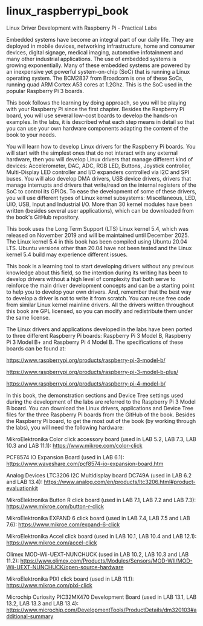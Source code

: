 # linux_raspberrypi_book
Linux Driver Development with Raspberry Pi - Practical Labs

Embedded systems have become an integral part of our daily life. They are deployed in mobile devices, networking infrastructure, home and consumer devices, digital signage, medical imaging, automotive infotainment and many other industrial applications. The use of embedded systems is growing exponentially. Many of these embedded systems are powered by an inexpensive yet powerful system-on-chip (SoC) that is running a Linux operating system. The BCM2837 from Broadcom is one of these SoCs, running quad ARM Cortex A53 cores at 1.2Ghz. This is the SoC used in the popular Raspberry Pi 3 boards. 

This book follows the learning by doing approach, so you will be playing with your Raspberry Pi since the first chapter. Besides the Raspberry Pi board, you will use several low-cost boards to develop the hands-on examples. In the labs, it is described what each step means in detail so that you can use your own hardware components adapting the content of the book to your needs.

You will learn how to develop Linux drivers for the Raspberry Pi boards. You will start with the simplest ones that do not interact with any external hardware, then you will develop Linux drivers that manage different kind of devices: Accelerometer, DAC, ADC, RGB LED, Buttons, Joystick controller, Multi-Display LED controller and I/O expanders controlled via I2C and SPI buses. You will also develop DMA drivers, USB device drivers, drivers that manage interrupts and drivers that write/read on the internal registers of the SoC to control its GPIOs. To ease the development of some of these drivers, you will use different types of Linux kernel subsystems: Miscellaneous, LED, UIO, USB, Input and Industrial I/O. More than 30 kernel modules have been written (besides several user applications), which can be downloaded from the book's GitHub repository. 

This book uses the Long Term Support (LTS) Linux kernel 5.4, which was released on November 2019 and will be maintained until December 2025. The Linux kernel 5.4 in this book has been compiled using Ubuntu 20.04 LTS. Ubuntu versions other than 20.04 have not been tested and the Linux kernel 5.4 build may experience different issues.

This book is a learning tool to start developing drivers without any previous knowledge about this field, so the intention during its writing has been to develop drivers without a high level of complexity that both serve to reinforce the main driver development concepts and can be a starting point to help you to develop your own drivers. And, remember that the best way to develop a driver is not to write it from scratch. You can reuse free code from similar Linux kernel mainline drivers. All the drivers written throughout this book are GPL licensed, so you can modify and redistribute them under the same license.

The Linux drivers and applications developed in the labs have been ported to three different Raspberry Pi boards: Raspberry Pi 3 Model B, Raspberry Pi 3 Model B+ and Raspberry Pi 4 Model B. The specifications of these boards can be found at:

https://www.raspberrypi.org/products/raspberry-pi-3-model-b/

https://www.raspberrypi.org/products/raspberry-pi-3-model-b-plus/

https://www.raspberrypi.org/products/raspberry-pi-4-model-b/

In this book, the demonstration sections and Device Tree settings used during the development of the labs are referred to the Raspberry Pi 3 Model B board. You can download the Linux drivers, applications and Device Tree files for the three Raspberry Pi boards from the GitHub of the book. Besides the Raspberry Pi board, to get the most out of the book (by working through the labs), you will need the following hardware:

MikroElektronika Color click accessory board (used in LAB 5.2, LAB 7.3, LAB 10.3 and LAB 11.1): https://www.mikroe.com/color-click

PCF8574 IO Expansion Board (used in LAB 6.1): https://www.waveshare.com/pcf8574-io-expansion-board.htm

Analog Devices LTC3206 I2C Multidisplay board DC749A (used in LAB 6.2 and LAB 13.4): https://www.analog.com/en/products/ltc3206.html#product-evaluationkit

MikroElektronika Button R click board (used in LAB 7.1, LAB 7.2 and LAB 7.3): https://www.mikroe.com/button-r-click 

MikroElektronika EXPAND 6 click board (used in LAB 7.4, LAB 7.5 and LAB 7.6): https://www.mikroe.com/expand-6-click 

MikroElektronika Accel click board (used in LAB 10.1, LAB 10.4 and LAB 12.1): https://www.mikroe.com/accel-click 	

Olimex MOD-Wii-UEXT-NUNCHUCK (used in LAB 10.2, LAB 10.3 and LAB 11.2): https://www.olimex.com/Products/Modules/Sensors/MOD-WII/MOD-Wii-UEXT-NUNCHUCK/open-source-hardware 

MikroElektronika PIXI click board (used in LAB 11.1): https://www.mikroe.com/pixi-click 

Microchip Curiosity PIC32MX470 Development Board (used in LAB 13.1, LAB 13.2, LAB 13.3 and LAB 13.4): https://www.microchip.com/DevelopmentTools/ProductDetails/dm320103#additional-summary
